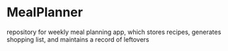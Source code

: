 # MealPlanner
repository for weekly meal planning app, which stores recipes, generates shopping list, and maintains a record of leftovers
